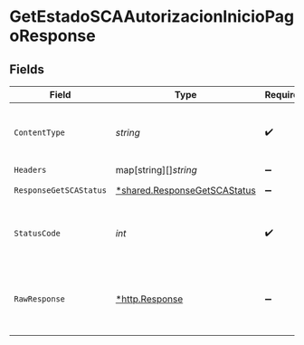 # GetEstadoSCAAutorizacionInicioPagoResponse


## Fields

| Field                                                                       | Type                                                                        | Required                                                                    | Description                                                                 |
| --------------------------------------------------------------------------- | --------------------------------------------------------------------------- | --------------------------------------------------------------------------- | --------------------------------------------------------------------------- |
| `ContentType`                                                               | *string*                                                                    | :heavy_check_mark:                                                          | HTTP response content type for this operation                               |
| `Headers`                                                                   | map[string][]*string*                                                       | :heavy_minus_sign:                                                          | N/A                                                                         |
| `ResponseGetSCAStatus`                                                      | [*shared.ResponseGetSCAStatus](../../models/shared/responsegetscastatus.md) | :heavy_minus_sign:                                                          | HTTP/1.1 200 Ok                                                             |
| `StatusCode`                                                                | *int*                                                                       | :heavy_check_mark:                                                          | HTTP response status code for this operation                                |
| `RawResponse`                                                               | [*http.Response](https://pkg.go.dev/net/http#Response)                      | :heavy_minus_sign:                                                          | Raw HTTP response; suitable for custom response parsing                     |